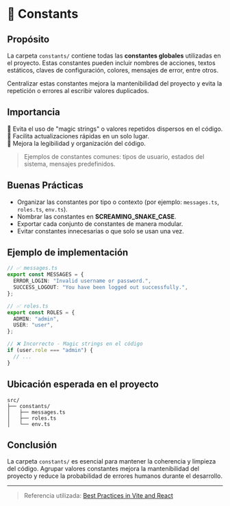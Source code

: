 # 🧱 Constants

## Propósito

La carpeta `constants/` contiene todas las **constantes globales** utilizadas en el proyecto. Estas constantes pueden incluir nombres de acciones, textos estáticos, claves de configuración, colores, mensajes de error, entre otros.

Centralizar estas constantes mejora la mantenibilidad del proyecto y evita la repetición o errores al escribir valores duplicados.

## Importancia

🔹 Evita el uso de "magic strings" o valores repetidos dispersos en el código.  
🔹 Facilita actualizaciones rápidas en un solo lugar.  
🔹 Mejora la legibilidad y organización del código.  

> Ejemplos de constantes comunes: tipos de usuario, estados del sistema, mensajes predefinidos.

## Buenas Prácticas

- Organizar las constantes por tipo o contexto (por ejemplo: `messages.ts`, `roles.ts`, `env.ts`).
- Nombrar las constantes en **SCREAMING_SNAKE_CASE**.
- Exportar cada conjunto de constantes de manera modular.
- Evitar constantes innecesarias o que solo se usan una vez.

## Ejemplo de implementación

```ts
// ✅ messages.ts
export const MESSAGES = {
  ERROR_LOGIN: "Invalid username or password.",
  SUCCESS_LOGOUT: "You have been logged out successfully.",
};
```

```ts
// ✅ roles.ts
export const ROLES = {
  ADMIN: "admin",
  USER: "user",
};
```

```ts
// ❌ Incorrecto - Magic strings en el código
if (user.role === "admin") {
  // ...
}
```

## Ubicación esperada en el proyecto

```
src/
├── constants/
│   ├── messages.ts
│   ├── roles.ts
│   └── env.ts
```

## Conclusión

La carpeta `constants/` es esencial para mantener la coherencia y limpieza del código. Agrupar valores constantes mejora la mantenibilidad del proyecto y reduce la probabilidad de errores humanos durante el desarrollo.

---

> Referencia utilizada: [Best Practices in Vite and React](https://codeparrot.ai/blogs/a-beginners-guide-to-using-vite-react)
